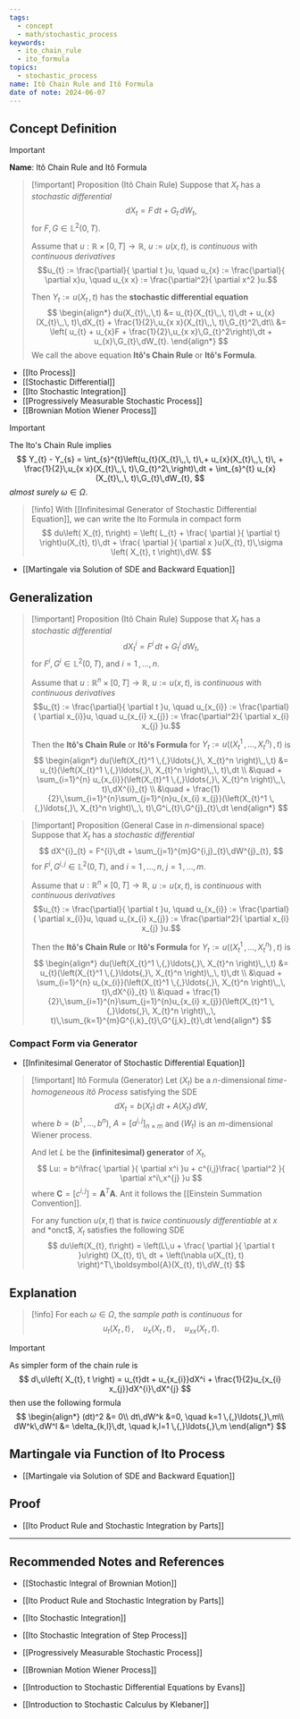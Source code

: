 ```yaml
---
tags:
  - concept
  - math/stochastic_process
keywords:
  - ito_chain_rule
  - ito_formula
topics:
  - stochastic_process
name: Itô Chain Rule and Itô Formula
date of note: 2024-06-07
---
```


## Concept Definition

>[!important]
>**Name**: Itô Chain Rule and Itô Formula

>[!important] Proposition (Itô Chain Rule)
>Suppose that $X_{t}$ has a *stochastic differential*
>$$
>dX_{t} = F\,dt + G_{t}\,dW_{t},
>$$
>for $F, G\in \mathbb{L}^2(0,T).$
>
>Assume that $u: \mathbb{R} \times [0,T] \to \mathbb{R}$, $u := u(x, t)$, is *continuous* with *continuous derivatives* $$u_{t} := \frac{\partial}{ \partial t }u, \quad u_{x} := \frac{\partial}{ \partial x}u, \quad u_{x x} := \frac{\partial^2}{ \partial x^2 }u.$$
>
>Then $Y_{t} := u(X_{t}\,,\, t)$ has the **stochastic differential equation**
>$$
>\begin{align*}
>du(X_{t}\,,\,t) &= u_{t}(X_{t}\,,\, t)\,dt + u_{x}(X_{t}\,,\, t)\,dX_{t} + \frac{1}{2}\,u_{x x}(X_{t}\,,\, t)\,G_{t}^2\,dt\\
>&= \left( u_{t} + u_{x}F +  \frac{1}{2}\,u_{x x}\,G_{t}^2\right)\,dt + u_{x}\,G_{t}\,dW_{t}.
>\end{align*}
>$$
>We call the above equation **Itô's Chain Rule** or **Itô's Formula**.


- [[Ito Process]]
- [[Stochastic Differential]]
- [[Ito Stochastic Integration]]
- [[Progressively Measurable Stochastic Process]]
- [[Brownian Motion Wiener Process]]

>[!important]
>The Ito's Chain Rule implies
>$$
>Y_{t} - Y_{s} = \int_{s}^{t}\left(u_{t}(X_{t}\,,\, t)\,+ u_{x}(X_{t}\,,\, t)\, +  \frac{1}{2}\,u_{x x}(X_{t}\,,\, t)\,G_{t}^2\,\right)\,dt +  \int_{s}^{t} u_{x}(X_{t}\,,\, t)\,G_{t}\,dW_{t},
>$$
>*almost surely* $\omega\in \Omega.$

>[!info]
>With [[Infinitesimal Generator of Stochastic Differential Equation]], we can write the Ito Formula in compact form
>$$
>du\left( X_{t}, t\right) = \left( L_{t} + \frac{ \partial  }{ \partial t}  \right)u(X_{t}, t)\,dt + \frac{ \partial  }{ \partial x }u(X_{t}, t)\,\sigma \left( X_{t}, t \right)\,dW. 
>$$

- [[Martingale via Solution of SDE and Backward Equation]]

## Generalization

>[!important] Proposition (Itô Chain Rule)
>Suppose that $X_{t}$ has a *stochastic differential*
>$$
>dX^{i}_{t} = F^{i}\,dt + G^{i}_{t}\,dW_{t},
>$$
>for $F^i, G^i\in \mathbb{L}^2(0,T),$  and $i=1 \,{,}\ldots{,}\,n.$
>
>Assume that $u: \mathbb{R}^{n} \times [0,T] \to \mathbb{R}$, $u := u(x, t)$, is *continuous* with *continuous derivatives* $$u_{t} := \frac{\partial}{ \partial t }u, \quad u_{x_{i}} := \frac{\partial}{ \partial x_{i}}u, \quad u_{x_{i} x_{j}} := \frac{\partial^2}{ \partial x_{i} x_{j} }u.$$
>
>Then the **Itô's Chain Rule** or **Itô's Formula** for $Y_{t} := u(\left(X_{t}^1 \,{,}\ldots{,}\, X_{t}^n \right)\,,\, t)$ is
>$$
>\begin{align*}
>du(\left(X_{t}^1 \,{,}\ldots{,}\, X_{t}^n \right)\,,\,t) &= u_{t}(\left(X_{t}^1 \,{,}\ldots{,}\, X_{t}^n \right)\,,\, t)\,dt \\
>&\quad + \sum_{i=1}^{n} u_{x_{i}}(\left(X_{t}^1 \,{,}\ldots{,}\, X_{t}^n \right)\,,\, t)\,dX^{i}_{t} \\
>&\quad + \frac{1}{2}\,\sum_{i=1}^{n}\sum_{j=1}^{n}u_{x_{i} x_{j}}(\left(X_{t}^1 \,{,}\ldots{,}\, X_{t}^n \right)\,,\, t)\,G^i_{t}\,G^{j}_{t}\,dt
>\end{align*}
>$$


>[!important] Proposition (General Case in $n$-dimensional space)
>Suppose that $X_{t}$ has a *stochastic differential*
>$$
>dX^{i}_{t} = F^{i}\,dt + \sum_{j=1}^{m}G^{i,j}_{t}\,dW^{j}_{t},
>$$
>for $F^i, G^{i,j}\in \mathbb{L}^2(0,T),$  and $i=1 \,{,}\ldots{,}\,n,$ $j=1 \,{,}\ldots{,}\,m.$
>
>Assume that $u: \mathbb{R}^{n} \times [0,T] \to \mathbb{R}$, $u := u(x, t)$, is *continuous* with *continuous derivatives* $$u_{t} := \frac{\partial}{ \partial t }u, \quad u_{x_{i}} := \frac{\partial}{ \partial x_{i}}u, \quad u_{x_{i} x_{j}} := \frac{\partial^2}{ \partial x_{i} x_{j} }u.$$
>
>Then the **Itô's Chain Rule** or **Itô's Formula** for $Y_{t} := u(\left(X_{t}^1 \,{,}\ldots{,}\, X_{t}^n \right)\,,\, t)$ is
>$$
>\begin{align*}
>du(\left(X_{t}^1 \,{,}\ldots{,}\, X_{t}^n \right)\,,\,t) &= u_{t}(\left(X_{t}^1 \,{,}\ldots{,}\, X_{t}^n \right)\,,\, t)\,dt \\
>&\quad + \sum_{i=1}^{n} u_{x_{i}}(\left(X_{t}^1 \,{,}\ldots{,}\, X_{t}^n \right)\,,\, t)\,dX^{i}_{t} \\
>&\quad + \frac{1}{2}\,\sum_{i=1}^{n}\sum_{j=1}^{n}u_{x_{i} x_{j}}(\left(X_{t}^1 \,{,}\ldots{,}\, X_{t}^n \right)\,,\, t)\,\sum_{k=1}^{m}G^{i,k}_{t}\,G^{j,k}_{t}\,dt
>\end{align*}
>$$

### Compact Form via Generator

- [[Infinitesimal Generator of Stochastic Differential Equation]]

>[!important] Itô Formula (Generator)
>Let $(X_{t})$ be a $n$-dimensional *time-homogeneous Itô Process* satisfying the SDE 
>$$
>dX_{t} = b(X_{t})\,dt + A(X_{t})\,dW,
>$$
>where $b = (b^1 \,{,}\ldots{,}\,b^n)$, $A = [a^{i,j}]_{n \times m}$ and $(W_{t})$ is an $m$-dimensional Wiener process.
>
>And let $L$ be the **(infinitesimal) generator** of $X_{t}$,  
>$$
>Lu: = b^i\frac{ \partial  }{ \partial x^i }u + c^{i,j}\frac{ \partial^2  }{ \partial x^i\,x^{j} }u
>$$
>where $\boldsymbol{C} = [c^{i,j}] = \boldsymbol{A}^T\boldsymbol{A}.$ Ant it follows the [[Einstein Summation Convention]].
>
>For any function $u(x, t)$ that is *twice continuously differentiable* at $x$ and *onc[](Einstein%20Summation%20Convention.md)t$,  $X_{t}$ satisfies the following SDE 
>$$
>du\left(X_{t}, t\right) = \left(L\,u + \frac{ \partial  }{ \partial t }u\right) (X_{t}, t)\, dt +   \left(\nabla u(X_{t}, t) \right)^T\,\boldsymbol{A}(X_{t}, t)\,dW_{t}
>$$



## Explanation

>[!info]
>For each $\omega\in \Omega$, the *sample path* is *continuous* for $$u_{t}(X_{t}\,,\, t)\,, \quad  u_{x}(X_{t}\,,\, t)\,, \quad u_{x x}(X_{t}\,,\, t).$$

>[!important]
>As simpler form of the chain rule is
>$$
>d\,u\left( X_{t}, t \right) = u_{t}dt + u_{x_{i}}dX^i + \frac{1}{2}u_{x_{i} x_{j}}dX^{i}\,dX^{j}
>$$
>then use the following formula
>$$
>\begin{align*}
>(dt)^2 &= 0\\
>dt\,dW^k &=0, \quad k=1 \,{,}\ldots{,}\,m\\
>dW^k\,dW^l &= \delta_{k,l}\,dt, \quad k,l=1 \,{,}\ldots{,}\,m
>\end{align*}
>$$

## Martingale via Function of Ito Process

- [[Martingale via Solution of SDE and Backward Equation]]


## Proof

- [[Ito Product Rule and Stochastic Integration by Parts]]




-----------
##  Recommended Notes and References

- [[Stochastic Integral of Brownian Motion]]
- [[Ito Product Rule and Stochastic Integration by Parts]]

- [[Ito Stochastic Integration]]
- [[Ito Stochastic Integration of Step Process]]
- [[Progressively Measurable Stochastic Process]]
- [[Brownian Motion Wiener Process]]



- [[Introduction to Stochastic Differential Equations by Evans]]
- [[Introduction to Stochastic Calculus by Klebaner]]